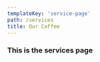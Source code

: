 ```yaml
---
templateKey: 'service-page'
path: /services
title: Our Coffee
---
```


### This is the services page